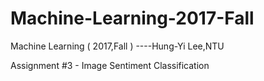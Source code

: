 # Machine-Learning-2017-Fall
Machine Learning ( 2017,Fall )   ----Hung-Yi Lee,NTU

Assignment #3 - Image Sentiment Classification
